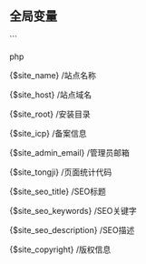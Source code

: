 ## 全局变量

\`\`\`

php

{$site\_name} \/站点名称

{$site\_host} \/站点域名

{$site\_root} \/安装目录

{$site\_icp} \/备案信息

{$site\_admin\_email} \/管理员邮箱

{$site\_tongji} \/页面统计代码

{$site\_seo\_title} \/SEO标题

{$site\_seo\_keywords} \/SEO关键字

{$site\_seo\_description} \/SEO描述

{$site\_copyright} \/版权信息



